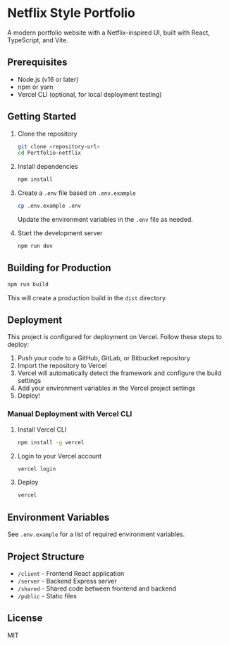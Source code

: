 # Netflix Style Portfolio

A modern portfolio website with a Netflix-inspired UI, built with React, TypeScript, and Vite.

## Prerequisites

- Node.js (v16 or later)
- npm or yarn
- Vercel CLI (optional, for local deployment testing)

## Getting Started

1. Clone the repository
   ```bash
   git clone <repository-url>
   cd Portfolio-netflix
   ```

2. Install dependencies
   ```bash
   npm install
   ```

3. Create a `.env` file based on `.env.example`
   ```bash
   cp .env.example .env
   ```
   Update the environment variables in the `.env` file as needed.

4. Start the development server
   ```bash
   npm run dev
   ```

## Building for Production

```bash
npm run build
```

This will create a production build in the `dist` directory.

## Deployment

This project is configured for deployment on Vercel. Follow these steps to deploy:

1. Push your code to a GitHub, GitLab, or Bitbucket repository
2. Import the repository to Vercel
3. Vercel will automatically detect the framework and configure the build settings
4. Add your environment variables in the Vercel project settings
5. Deploy!

### Manual Deployment with Vercel CLI

1. Install Vercel CLI
   ```bash
   npm install -g vercel
   ```

2. Login to your Vercel account
   ```bash
   vercel login
   ```

3. Deploy
   ```bash
   vercel
   ```

## Environment Variables

See `.env.example` for a list of required environment variables.

## Project Structure

- `/client` - Frontend React application
- `/server` - Backend Express server
- `/shared` - Shared code between frontend and backend
- `/public` - Static files

## License

MIT
